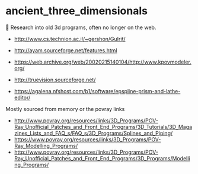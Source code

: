 # ancient_three_dimensionals
:book: Research into old 3d programs, often no longer on the web.

* http://www.cs.technion.ac.il/~gershon/GuIrit/
* http://ayam.sourceforge.net/features.html

* https://web.archive.org/web/20020215140104/http://www.kpovmodeler.org/
* http://truevision.sourceforge.net/

* https://agalena.nfshost.com/b1/software/epspline-prism-and-lathe-editor/

Mostly sourced from memory or the povray links
* http://www.povray.org/resources/links/3D_Programs/POV-Ray_Unofficial_Patches_and_Front_End_Programs/3D_Tutorials/3D_Magazines_Lists_and_FAQ_s/FAQ_s/3D_Programs/Splines_and_Piping/
* https://www.povray.org/resources/links/3D_Programs/POV-Ray_Modelling_Programs/
* http://www.povray.org/resources/links/3D_Programs/POV-Ray_Unofficial_Patches_and_Front_End_Programs/3D_Programs/Modelling_Programs/
